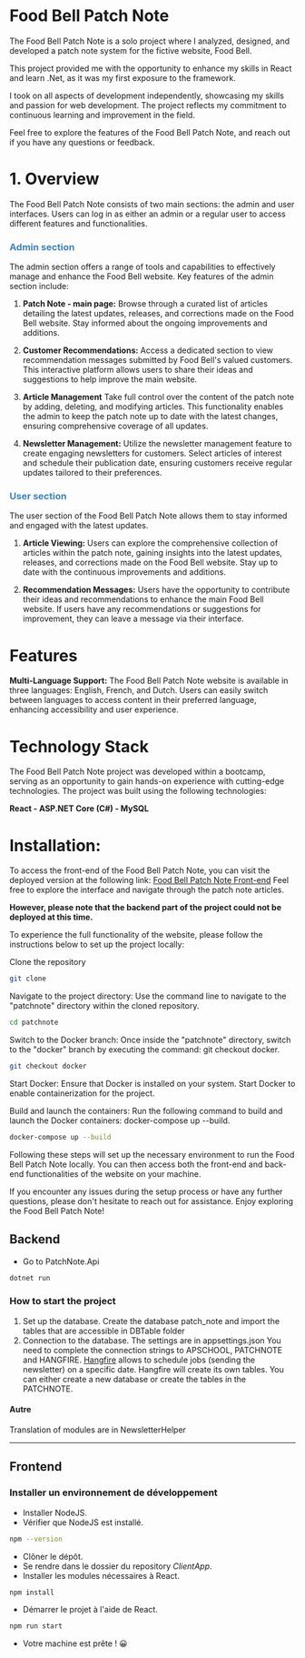 # Food Bell Patch Note

The Food Bell Patch Note is a solo project where I analyzed, designed, and developed a patch note system for the fictive website, Food Bell.

This project provided me with the opportunity to enhance my skills in React and learn .Net, as it was my first exposure to the framework.

I took on all aspects of development independently, showcasing my skills and passion for web development. The project reflects my commitment to continuous learning and improvement in the field.

Feel free to explore the features of the Food Bell Patch Note, and reach out if you have any questions or feedback.

# 1. Overview

The Food Bell Patch Note consists of two main sections: the admin and user interfaces. Users can log in as either an admin or a regular user to access different features and functionalities.

### **<span style="color:#3c84c5">Admin section</span>**

The admin section offers a range of tools and capabilities to effectively manage and enhance the Food Bell website. Key features of the admin section include:

1. **Patch Note - main page:** Browse through a curated list of articles detailing the latest updates, releases, and corrections made on the Food Bell website. Stay informed about the ongoing improvements and additions.

2. **Customer Recommendations:** Access a dedicated section to view recommendation messages submitted by Food Bell's valued customers. This interactive platform allows users to share their ideas and suggestions to help improve the main website.

3. **Article Management** Take full control over the content of the patch note by adding, deleting, and modifying articles. This functionality enables the admin to keep the patch note up to date with the latest changes, ensuring comprehensive coverage of all updates.

4. **Newsletter Management:** Utilize the newsletter management feature to create engaging newsletters for customers. Select articles of interest and schedule their publication date, ensuring customers receive regular updates tailored to their preferences.

### **<span style="color:#3c84c5">User section</span>**

The user section of the Food Bell Patch Note allows them to stay informed and engaged with the latest updates.

1. **Article Viewing:** Users can explore the comprehensive collection of articles within the patch note, gaining insights into the latest updates, releases, and corrections made on the Food Bell website. Stay up to date with the continuous improvements and additions.

2. **Recommendation Messages:** Users have the opportunity to contribute their ideas and recommendations to enhance the main Food Bell website. If users have any recommendations or suggestions for improvement, they can leave a message via their interface.

# Features

**Multi-Language Support:** The Food Bell Patch Note website is available in three languages: English, French, and Dutch. Users can easily switch between languages to access content in their preferred language, enhancing accessibility and user experience.

# Technology Stack

The Food Bell Patch Note project was developed within a bootcamp, serving as an opportunity to gain hands-on experience with cutting-edge technologies. The project was built using the following technologies:

**React - ASP.NET Core (C#) - MySQL**

# Installation:

To access the front-end of the Food Bell Patch Note, you can visit the deployed version at the following link:
[Food Bell Patch Note Front-end](https://main--patch-note-foodbell.netlify.app/)
Feel free to explore the interface and navigate through the patch note articles.

**However, please note that the backend part of the project could not be deployed at this time.**

To experience the full functionality of the website, please follow the instructions below to set up the project locally:

Clone the repository

```sh
git clone
```

Navigate to the project directory: Use the command line to navigate to the "patchnote" directory within the cloned repository.

```sh
cd patchnote
```

Switch to the Docker branch: Once inside the "patchnote" directory, switch to the "docker" branch by executing the command: git checkout docker.

```sh
git checkout docker
```

Start Docker: Ensure that Docker is installed on your system. Start Docker to enable containerization for the project.

Build and launch the containers: Run the following command to build and launch the Docker containers: docker-compose up --build.

```sh
docker-compose up --build
```

Following these steps will set up the necessary environment to run the Food Bell Patch Note locally. You can then access both the front-end and back-end functionalities of the website on your machine.

If you encounter any issues during the setup process or have any further questions, please don't hesitate to reach out for assistance. Enjoy exploring the Food Bell Patch Note!

## Backend

-   Go to PatchNote.Api

```sh
dotnet run
```

### How to start the project

1. Set up the database. Create the database patch_note and import the tables that are accessible in DBTable folder
2. Connection to the database.
   The settings are in appsettings.json
   You need to complete the connection strings to APSCHOOL, PATCHNOTE and HANGFIRE.
   [Hangfire](https://www.hangfire.io/) allows to schedule jobs (sending the newsletter) on a specific date.
   Hangfire will create its own tables. You can either create a new database or create the tables in the PATCHNOTE.

#### Autre

Translation of modules are in NewsletterHelper

---

## Frontend

### Installer un environnement de développement

-   Installer NodeJS.
-   Vérifier que NodeJS est installé.

```sh
npm --version
```

-   Clôner le dépôt.
-   Se rendre dans le dossier du repository _ClientApp_.
-   Installer les modules nécessaires à React.

```sh
npm install
```

-   Démarrer le projet à l'aide de React.

```sh
npm run start
```

-   Votre machine est prête ! 😀
